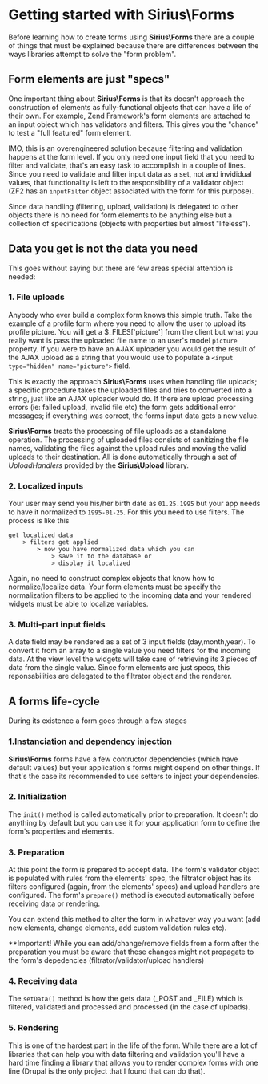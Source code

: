 # Getting started with Sirius\Forms

Before learning how to create forms using **Sirius\Forms** there are a couple of things that must be explained because there are differences between the ways libraries attempt to solve the "form problem".

## Form elements are just "specs"

One important thing about **Sirius\Forms** is that its doesn't approach the construction of elements as fully-functional objects that can have a life of their own. For example, Zend Framework's form elements are attached to an input object which has validators and filters. This gives you the "chance" to test a "full featured" form element.

IMO, this is an overengineered solution because filtering and validation happens at the form level. If you only need one input field that you need to filter and validate, that's an easy task to accomplish in a couple of lines. Since you need to validate and filter input data as a set, not and invididual values, that functionality is left to the responsibility of a validator object (ZF2 has an `inputFilter` object associated with the form for this purpose).

Since data handling (filtering, upload, validation) is delegated to other objects there is no need for form elements to be anything else but a collection of specifications (objects with properties but almost "lifeless").

## Data you get is not the data you need

This goes without saying but there are few areas special attention is needed:

### 1. File uploads

Anybody who ever build a complex form knows this simple truth. Take the example of a profile form where you need to allow the user to upload its profile picture. You will get a $_FILES['picture'] from the client but what you really want is pass the uploaded file name to an user's model `picture` property. If you were to have an AJAX uploader you would get the result of the AJAX upload as a string that you would use to populate a `<input type="hidden" name="picture">` field.

This is exactly the approach **Sirius\Forms** uses when handling file uploads; a specific procedure takes the uploaded files and tries to converted into a string, just like an AJAX uploader would do. If there are upload processing errors (ie: failed upload, invalid file etc) the form gets additional error messages; if everything was correct, the forms input data gets a new value.

**Sirius\Forms** treats the processing of file uploads as a standalone operation. The processing of uploaded files consists of sanitizing the file names, validating the files against the upload rules and moving the valid uploads to their destination. All is done automatically through a set of _UploadHandlers_ provided by the **Sirius\Upload** library.


### 2. Localized inputs

Your user may send you his/her birth date as `01.25.1995` but your app needs to have it normalized to `1995-01-25`. For this you need to use filters. The process is like this

    get localized data
        > filters get applied
            > now you have normalized data which you can
                > save it to the database or
                > display it localized

Again, no need to construct complex objects that know how to normalize/localize data. Your form elements must be specify the normalization filters to be applied to the incoming data and your rendered widgets must be able to localize variables.

### 3. Multi-part input fields

A date field may be rendered as a set of 3 input fields (day,month,year). To convert it from an array to a single value you need filters for the incoming data. At the view level the widgets will take care of retrieving its 3 pieces of data from the single value. Since form elements are just specs, this reponsabilities are delegated to the filtrator object and the renderer.

## A forms life-cycle

During its existence a form goes through a few stages

### 1.Instanciation and dependency injection
**Sirius\Forms** forms have a few contructor dependencies (which have default values) but your application's forms might depend on other things. If that's the case its recommended to use setters to inject your dependencies.

### 2. Initialization
The `init()` method is called automatically prior to preparation. It doesn't do anything by default but you can use it for your application form to define the form's properties and elements.

### 3. Preparation
At this point the form is prepared to accept data. The form's validator object is populated with rules from the elements' spec, the filtrator object has its filters configured (again, from the elements' specs) and upload handlers are configured. The form's `prepare()` method is executed automatically before receiving data or rendering.

You can extend this method to alter the form in whatever way you want (add new elements, change elements, add custom validation rules etc).

**Important! While you can add/change/remove fields from a form after the preparation you must be aware that these changes might not propagate to the form's depedencies (filtrator/validator/upload handlers)

### 4. Receiving data
The `setData()` method is how the gets data (_POST and _FILE) which is filtered, validated and processed and processed (in the case of uploads).

### 5. Rendering
This is one of the hardest part in the life of the form. While there are a lot of libraries that can help you with data filtering and validation you'll have a hard time finding a library that allows you to render complex forms with one line (Drupal is the only project that I found that can do that).

